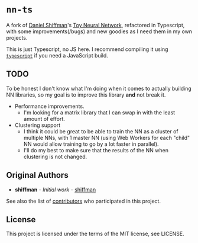 # `nn-ts`

A fork of [Daniel Shiffman](https://github.com/shiffman)'s [Toy Neural Network](https://github.com/CodingTrain/Toy-Neural-Network-JS), refactored in Typescript, with some improvements(/bugs) and new goodies as I need them in my own projects.

This is just Typescript, no JS here. I recommend compiling it using [`typescript`](https://www.npmjs.com/package/typescript) if you need a JavaScript build.

## TODO

To be honest I don't know what I'm doing when it comes to actually building NN libraries, so my goal is to improve this library **and** not break it.

- Performance improvements.
	- I'm looking for a matrix library that I can swap in with the least amount of effort.
- Clustering support
	- I think it could be great to be able to train the NN as a cluster of multiple NNs, with 1 master NN (using Web Workers for each "child" NN would allow training to go by a lot faster in parallel).
	- I'll do my best to make sure that the results of the NN when clustering is not changed.

## Original Authors

* **shiffman** - *Initial work* - [shiffman](https://github.com/shiffman)

See also the list of [contributors](https://github.com/CodingTrain/Toy-Neural-Network-JS/contributors) who participated in this project.

## License

This project is licensed under the terms of the MIT license, see LICENSE.
